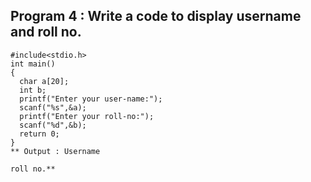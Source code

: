 ##  Program 4 : Write  a code to display username and roll no.
```
#include<stdio.h>
int main()
{
  char a[20];
  int b;
  printf("Enter your user-name:");
  scanf("%s",&a);
  printf("Enter your roll-no:");
  scanf("%d",&b);
  return 0;
}
** Output : Username 

roll no.**
